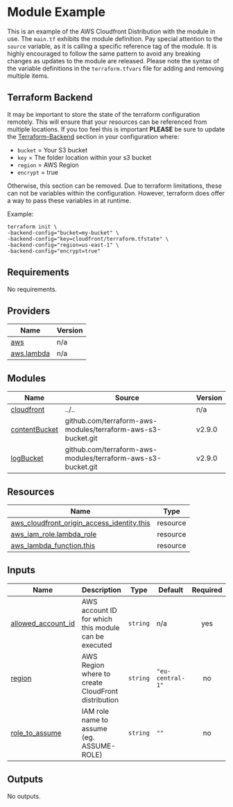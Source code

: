 # Module Example
This is an example of the AWS Cloudfront Distribution with the module in use. The `main.tf` exhibits the module definition. Pay special attention to the `source` variable, as it is calling a specific reference tag of the module. It is highly encouraged to follow the same pattern to avoid any breaking changes as updates to the module are released. Please note the syntax of the variable definitions in the `terraform.tfvars` file for adding and removing multiple items.

## Terraform Backend
It may be important to store the state of the terraform configuration remotely. This will ensure that your resources can be referenced from multiple locations. If you too feel this is important **PLEASE** be sure to update the [Terraform-Backend](https://github.com/jmgreg31/terraform-aws-cloudfront/blob/master/example/main.tf#L119-L126) section in your configuration where:

* `bucket`  = Your S3 bucket
* `key`     = The folder location within your s3 bucket
* `region`  = AWS Region
* `encrypt` = true

Otherwise, this section can be removed.  Due to terraform limitations, these can not be variables within the configuration.  However, terraform does offer a way to pass these variables in at runtime.

Example:
```
terraform init \
-backend-config="bucket=my-bucket" \
-backend-config="key=cloudfront/terraform.tfstate" \
-backend-config="region=us-east-1" \
-backend-config="encrypt=true"
```

<!-- BEGINNING OF PRE-COMMIT-TERRAFORM DOCS HOOK -->
## Requirements

No requirements.

## Providers

| Name | Version |
|------|---------|
| <a name="provider_aws"></a> [aws](#provider\_aws) | n/a |
| <a name="provider_aws.lambda"></a> [aws.lambda](#provider\_aws.lambda) | n/a |

## Modules

| Name | Source | Version |
|------|--------|---------|
| <a name="module_cloudfront"></a> [cloudfront](#module\_cloudfront) | ../.. | n/a |
| <a name="module_contentBucket"></a> [contentBucket](#module\_contentBucket) | github.com/terraform-aws-modules/terraform-aws-s3-bucket.git | v2.9.0 |
| <a name="module_logBucket"></a> [logBucket](#module\_logBucket) | github.com/terraform-aws-modules/terraform-aws-s3-bucket.git | v2.9.0 |

## Resources

| Name | Type |
|------|------|
| [aws_cloudfront_origin_access_identity.this](https://registry.terraform.io/providers/hashicorp/aws/latest/docs/resources/cloudfront_origin_access_identity) | resource |
| [aws_iam_role.lambda_role](https://registry.terraform.io/providers/hashicorp/aws/latest/docs/resources/iam_role) | resource |
| [aws_lambda_function.this](https://registry.terraform.io/providers/hashicorp/aws/latest/docs/resources/lambda_function) | resource |

## Inputs

| Name | Description | Type | Default | Required |
|------|-------------|------|---------|:--------:|
| <a name="input_allowed_account_id"></a> [allowed\_account\_id](#input\_allowed\_account\_id) | AWS account ID for which this module can be executed | `string` | n/a | yes |
| <a name="input_region"></a> [region](#input\_region) | AWS Region where to create CloudFront distribution | `string` | `"eu-central-1"` | no |
| <a name="input_role_to_assume"></a> [role\_to\_assume](#input\_role\_to\_assume) | IAM role name to assume (eg. ASSUME-ROLE) | `string` | `""` | no |

## Outputs

No outputs.

<!-- END OF PRE-COMMIT-TERRAFORM DOCS HOOK -->
